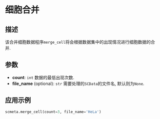 # 细胞合并

## 描述

该合并细胞数据程序`merge_cell`将会根据数据集中的出现情况进行细胞数据的合并.


## 参数

- **count**: `int` 数据的最低出现次数.
- **file_name** (optional): `str` 需要处理的`SCData`的文件名, 默认则为`None`.


## 应用示例

```python
scmeta.merge_cell(count=3, file_name='HeLa')
```